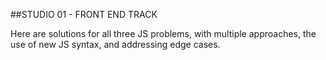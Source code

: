 ##STUDIO 01 - FRONT END TRACK

Here are solutions for all three JS problems, with multiple approaches, the use of new JS syntax, and addressing edge cases.
